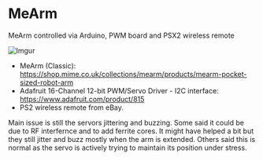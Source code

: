 # MeArm
MeArm controlled via Arduino, PWM board and PSX2 wireless remote

![Imgur](https://i.imgur.com/TlcY6Lq.jpg)

* MeArm (Classic): https://shop.mime.co.uk/collections/mearm/products/mearm-pocket-sized-robot-arm
* Adafruit 16-Channel 12-bit PWM/Servo Driver - I2C interface: https://www.adafruit.com/product/815
* PS2 wireless remote from eBay.

Main issue is still the servors jittering and buzzing. Some said it could be due to RF interfernce and to add ferrite cores. It might have helped a bit but they still jitter and buzz mostly when the arm is extended. Others said this is normal as the servo is actively trying to maintain its position under stress.
